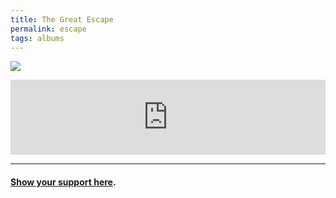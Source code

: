 ```yaml
---
title: The Great Escape
permalink: escape
tags: albums
---
```


![][image-1]

<iframe style="border: 0; width: 100%; height: 120px;" src="http://bandcamp.com/EmbeddedPlayer/album=3848718587/size=large/bgcol=ffffff/linkcol=333333/tracklist=false/artwork=none/transparent=true/" seamless><a href="http://nashp.bandcamp.com/album/the-great-escape">The Great Escape by NASHP</a></iframe>

---- 

#### [Show your support here][1].

[1]:	money

[image-1]:	http://media.tumblr.com/301ba67b7d2a7131a514921e76c3a5f2/tumblr_inline_mhaquosWIu1qz4rgp.jpg